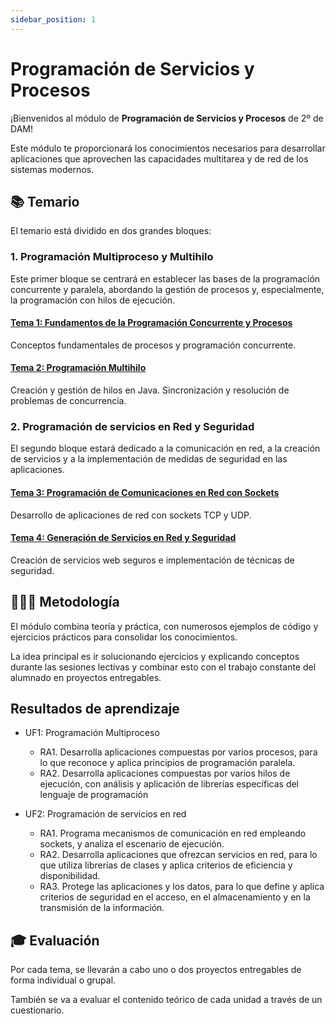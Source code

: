 ```yaml
---
sidebar_position: 1
---
```



# Programación de Servicios y Procesos

¡Bienvenidos al módulo de **Programación de Servicios y Procesos** de 2º de DAM!

Este módulo te proporcionará los conocimientos necesarios para desarrollar aplicaciones que aprovechen las capacidades multitarea y de red de los sistemas modernos.

## 📚 Temario

El temario está dividido en dos grandes bloques:

### 1. Programación Multiproceso y Multihilo

Este primer bloque se centrará en establecer las bases de la programación concurrente y paralela, abordando la gestión de procesos y, especialmente, la programación con hilos de ejecución.

#### [Tema 1: Fundamentos de la Programación Concurrente y Procesos](./tema1-fundamentos/)
Conceptos fundamentales de procesos y programación concurrente.

#### [Tema 2: Programación Multihilo](./tema2-multihilo/)
Creación y gestión de hilos en Java. Sincronización y resolución de problemas de concurrencia.

### 2. Programación de servicios en Red y Seguridad

El segundo bloque estará dedicado a la comunicación en red, a la creación de servicios y a la implementación de medidas de seguridad en las aplicaciones.

#### [Tema 3: Programación de Comunicaciones en Red con Sockets](./tema3-comunicaciones-red/)
Desarrollo de aplicaciones de red con sockets TCP y UDP.

#### [Tema 4: Generación de Servicios en Red y Seguridad](./tema4-servicios-seguridad/)
Creación de servicios web seguros e implementación de técnicas de seguridad.

## 🧑🏼‍🏫 Metodología

El módulo combina teoría y práctica, con numerosos ejemplos de código y ejercicios prácticos para consolidar los conocimientos.

La idea principal es ir solucionando ejercicios y explicando conceptos durante las sesiones lectivas y combinar esto con el trabajo constante del alumnado en proyectos entregables.

## Resultados de aprendizaje

- UF1: Programación Multiproceso
    - RA1. Desarrolla aplicaciones compuestas por varios procesos, para lo que reconoce y aplica principios de programación paralela.
    - RA2. Desarrolla aplicaciones compuestas por varios hilos de ejecución, con análisis y aplicación de librerías específicas del lenguaje de programación

- UF2: Programación de servicios en red
    - RA1. Programa mecanismos de comunicación en red empleando sockets, y analiza el escenario de ejecución.
    - RA2. Desarrolla aplicaciones que ofrezcan servicios en red, para lo que utiliza librerías de clases y aplica criterios de eficiencia y disponibilidad.
    - RA3. Protege las aplicaciones y los datos, para lo que define y aplica criterios de seguridad en el acceso, en el almacenamiento y en la transmisión de la información.

## 🎓 Evaluación

Por cada tema, se llevarán a cabo uno o dos proyectos entregables de forma individual o grupal. 

También se va a evaluar el contenido teórico de cada unidad a través de un cuestionario.